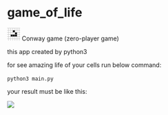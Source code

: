 # game_of_life

<img src="assets/gol.gif" width="30"> Conway game (zero-player game)

this app created by python3

for see amazing life of your cells run below command:

```python3 main.py```

your result must be like this:

<img src="assets/result.gif" width="200">
